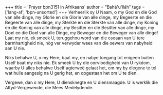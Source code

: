+++
title = 'Prayer bpn3151 in Afrikaans'
author = "Bahá'u'lláh"
tags = ['lang-af', 'bpn-unsorted']
+++
Verheerlik sy U Naam, o my God en die God van alle dinge, my Glorie en die Glorie van alle dinge, my Begeerte en die Begeerte van alle dinge, my Sterkte en die Sterkte van alle dinge, my Koning en die Koning van alle dinge, my Besitter en die Besitter van alle dinge, my Doel en die Doel van alle Dinge, my Beweger en die Beweger van alle dinge! Laat my nie, ek smeek U, teruggehou word van die oseaan van U tere barmhartigheid nie, nòg ver verwyder wees van die oewers van nabyheid aan U nie.

Niks behalwe U, o my Here, baat my, en nabye toegang tot enigeen buiten Uself baat my niks nie. Ek smeek U by die oorvloedigheid van U rykdom, waarby U alles behalwe Uself agterweë gelaat het, om my by diegene te tel wat hulle aangesig na U gerig het, en opgestaan het om U te dien.

Vergewe, dan o my Here, U diensknegte en U diensmaagde. U is werklik die Altyd-Vergewende, die Mees Medelydende.
